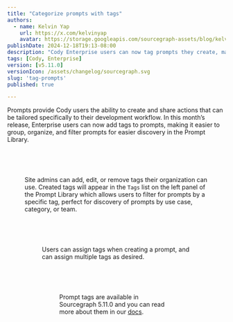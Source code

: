 ```yaml
---
title: "Categorize prompts with tags"
authors:
  - name: Kelvin Yap
    url: https://x.com/kelvinyap
    avatar: https://storage.googleapis.com/sourcegraph-assets/blog/kelvin_avatar.png
publishDate: 2024-12-18T19:13-08:00
description: "Cody Enterprise users can now tag prompts they create, making it easier to group, organize, and filter prompts for easier discovery in the Prompt Library."
tags: [Cody, Enterprise]
version: [v5.11.0]
versionIcon: /assets/changelog/sourcegraph.svg
slug: 'tag-prompts'
published: true

---
```


Prompts provide Cody users the ability to create and share actions that can be tailored specifically to their development workflow. In this month’s release, Enterprise users can now add tags to prompts, making it easier to group, organize, and filter prompts for easier discovery in the Prompt Library.

<br />
<Figure
  src="https://storage.googleapis.com/sourcegraph-assets/changelog/prompt-tags/create-tags.png"
  alt="Admins can create tags that can be used across the organization."
/>
<br />

Site admins can add, edit, or remove tags their organization can use. Created tags will appear in the `Tags` list on the left panel of the Prompt Library which allows users to filter for prompts by a specific tag, perfect for discovery of prompts by use case, category, or team.

<br />
<Figure
  src="https://storage.googleapis.com/sourcegraph-assets/changelog/prompt-tags/tags-list.png"
  alt="Prompts can be filtered and discovered by tags in the Prompt Library."
/>
<br />

Users can assign tags when creating a prompt, and can assign multiple tags as desired.

<br />
<Figure
  src="https://storage.googleapis.com/sourcegraph-assets/changelog/prompt-tags/add-tag-to-prompt.jpg"
  alt="Users can select tags to associate with a prompt they're creating."
/>
<br />

Prompt tags are available in Sourcegraph 5.11.0 and you can read more about them in our [docs](https://sourcegraph.com/docs/cody/capabilities/commands#prompt-tags).